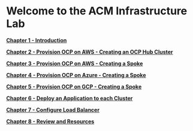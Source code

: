 # Welcome to the ACM Infrastructure Lab

**[Chapter 1 - Introduction](labs/1.md)**

**[Chapter 2 - Provision OCP on AWS - Creating an OCP Hub Cluster](labs/2.md)**

**[Chapter 3 - Provision OCP on AWS - Creating a Spoke](labs/3.md)**

**[Chapter 4 - Provision OCP on Azure - Creating a Spoke](labs/4.md)**

**[Chapter 5 - Provision OCP on GCP - Creating a Spoke](labs/5.md)**

**[Chapter 6 - Deploy an Application to each Cluster](labs/6.md)**

**[Chapter 7 - Configure Load Balancer](labs/7.md)**

**[Chapter 8 - Review and Resources](labs/8.md)**

